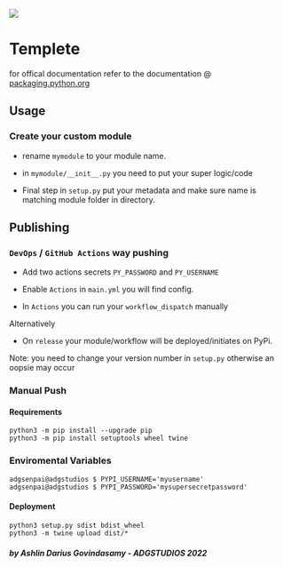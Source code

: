 ![](https://pypi.org/static/images/logo-large.6bdbb439.svg)

# Templete

for offical documentation refer to the documentation @ [packaging.python.org](https://packaging.python.org/en/latest/tutorials/packaging-projects/)


## Usage

### Create your custom module
- rename `mymodule` to your module name.
- in `mymodule/__init__.py` you need to put your super logic/code

- Final step in `setup.py` put your metadata and make sure name is matching module folder in directory.

## Publishing

### `DevOps` / `GitHub Actions` way pushing
- Add two actions secrets 
  `PY_PASSWORD` and `PY_USERNAME`

- Enable `Actions` in `main.yml` you will find config.

- In `Actions` you can run your `workflow_dispatch` manually

Alternatively

- On `release` your module/workflow will be deployed/initiates on PyPi.

Note: you need to change your version number in `setup.py` otherwise an oopsie may occur

### Manual Push

#### Requirements
```
python3 -m pip install --upgrade pip
python3 -m pip install setuptools wheel twine  
```

### Enviromental Variables
```
adgsenpai@adgstudios $ PYPI_USERNAME='myusername'
adgsenpai@adgstudios $ PYPI_PASSWORD='mysupersecretpassword'
```


#### Deployment
```
python3 setup.py sdist bdist_wheel
python3 -m twine upload dist/*  
```
 
##### by Ashlin Darius Govindasamy - ADGSTUDIOS 2022
